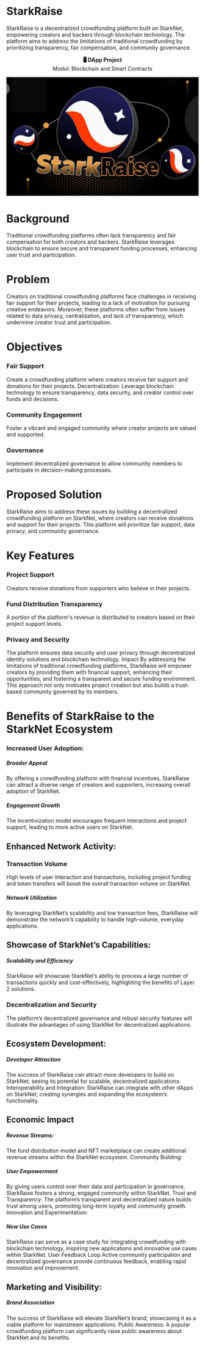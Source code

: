 <!-- # StarkRaise-crowdfunding
This is a crowdfunding Application built on Starknet -->

# StarkRaise
StarkRaise is a decentralized crowdfunding platform built on StarkNet, empowering creators and backers through blockchain technology. The platform aims to address the limitations of traditional crowdfunding by prioritizing transparency, fair compensation, and community governance.






<p align="center">
  <strong>🖥️ DApp Project</strong><br>
  Modul: Blockchain and Smart Contracts<br/>
</p>

![](client\src\assets\starkraise.png)
# Background
Traditional crowdfunding platforms often lack transparency and fair compensation for both creators and backers. StarkRaise leverages blockchain to ensure secure and transparent funding processes, enhancing user trust and participation.

# Problem
Creators on traditional crowdfunding platforms face challenges in receiving fair support for their projects, leading to a lack of motivation for pursuing creative endeavors. Moreover, these platforms often suffer from issues related to data privacy, centralization, and lack of transparency, which undermine creator trust and participation.

# Objectives

### Fair Support
 Create a crowdfunding platform where creators receive fair support and donations for their projects.
Decentralization: Leverage blockchain technology to ensure transparency, data security, and creator control over funds and decisions.
### Community Engagement
 Foster a vibrant and engaged community where creator projects are valued and supported.
### Governance
 Implement decentralized governance to allow community members to participate in decision-making processes.

# Proposed Solution
StarkRaise aims to address these issues by building a decentralized crowdfunding platform on StarkNet, where creators can receive donations and support for their projects. This platform will prioritize fair support, data privacy, and community governance.

# Key Features

### Project Support 
 Creators receive donations from supporters who believe in their projects.
### Fund Distribution Transparency
 A portion of the platform's revenue is distributed to creators based on their project support levels.
### Privacy and Security
The platform ensures data security and user privacy through decentralized identity solutions and blockchain technology.
Impact
By addressing the limitations of traditional crowdfunding platforms, StarkRaise will empower creators by providing them with financial support, enhancing their opportunities, and fostering a transparent and secure funding environment. This approach not only motivates project creation but also builds a trust-based community governed by its members.

# Benefits of StarkRaise to the StarkNet Ecosystem
### Increased User Adoption:

##### Broader Appeal
 By offering a crowdfunding platform with financial incentives, StarkRaise can attract a diverse range of creators and supporters, increasing overall adoption of StarkNet.
##### Engagement Growth
 The incentivization model encourages frequent interactions and project support, leading to more active users on StarkNet.

## Enhanced Network Activity:

### Transaction Volume
 High levels of user interaction and transactions, including project funding and token transfers will boost the overall transaction volume on StarkNet.
##### Network Utilization
 By leveraging StarkNet’s scalability and low transaction fees, StarkRaise will demonstrate the network’s capability to handle high-volume, everyday applications.

## Showcase of StarkNet’s Capabilities:

##### Scalability and Efficiency
 StarkRaise will showcase StarkNet’s ability to process a large number of transactions quickly and cost-effectively, highlighting the benefits of Layer 2 solutions.
### Decentralization and Security
 The platform’s decentralized governance and robust security features will illustrate the advantages of using StarkNet for decentralized applications.
## Ecosystem Development:

##### Developer Attraction
 The success of StarkRaise can attract more developers to build on StarkNet, seeing its potential for scalable, decentralized applications.
Interoperability and Integration: StarkRaise can integrate with other dApps on StarkNet, creating synergies and expanding the ecosystem’s functionality.
## Economic Impact

##### Revenue Streams:
 The fund distribution model and NFT marketplace can create additional revenue streams within the StarkNet ecosystem.
Community Building:

##### User Empowerment
 By giving users control over their data and participation in governance, StarkRaise fosters a strong, engaged community within StarkNet.
Trust and Transparency: The platform’s transparent and decentralized nature builds trust among users, promoting long-term loyalty and community growth.
Innovation and Experimentation:

##### New Use Cases
 StarkRaise can serve as a case study for integrating crowdfunding with blockchain technology, inspiring new applications and innovative use cases within StarkNet.
User Feedback Loop Active community participation and decentralized governance provide continuous feedback, enabling rapid innovation and improvement.
## Marketing and Visibility:

##### Brand Association
 The success of StarkRaise will elevate StarkNet’s brand, showcasing it as a viable platform for mainstream applications.
Public Awareness: A popular crowdfunding platform can significantly raise public awareness about StarkNet and its benefits.
